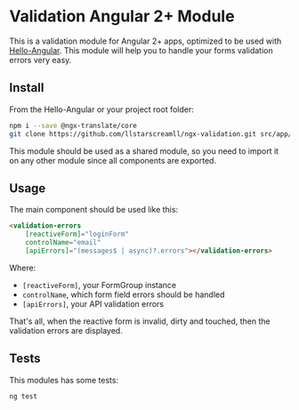 # Validation Angular 2+ Module

This is a validation module for Angular 2+ apps, optimized to be used with [Hello-Angular](https://github.com/llstarscreamll/Hello-Angular). This module will help you to handle your forms validation errors very easy.

## Install

From the Hello-Angular or your project root folder:

```bash
npm i --save @ngx-translate/core
git clone https://github.com/llstarscreamll/ngx-validation.git src/app/validation
```

This module should be used as a shared module, so you need to import it on any other module since all components are exported.

## Usage

The main component should be used like this:

```html
<validation-errors
    [reactiveForm]="loginForm"
    controlName="email"
    [apiErrors]="(messages$ | async)?.errors"></validation-errors>
```

Where:

- `[reactiveForm]`, your FormGroup instance
- `controlName`, which form field errors should be handled
- `[apiErrors]`, your API validation errors

That's all, when the reactive form is invalid, dirty and touched, then the validation errors are displayed.

## Tests

This modules has some tests:

```bash
ng test
```
